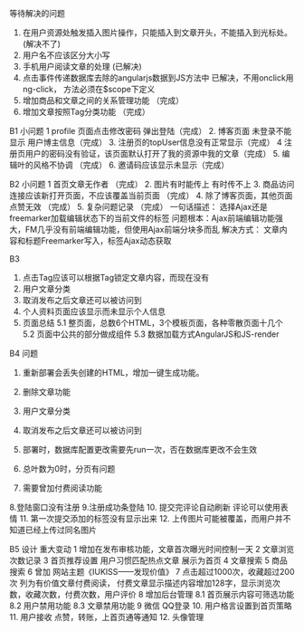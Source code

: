 等待解决的问题
1. 在用户资源处触发插入图片操作，只能插入到文章开头，不能插入到光标处。(解决不了)
2. 用户名不应该区分大小写
3. 手机用户阅读文章的处理 (已解决)
4. 点击事件传递数据库去除的angularjs数据到JS方法中
	已解决，不用onclick用ng-click， 方法必须在$scope下定义 
5. 增加商品和文章之间的关系管理功能 （完成）
6. 增加文章按照Tag分类功能 （完成）

B1 小问题
1 profile 页面点击修改密码 弹出登陆（完成）
2. 博客页面 未登录不能显示 用户博主信息（完成）
3. 注册页的topUser信息没有正常显示（完成）
4 注册页用户的密码没有验证，该页面默认打开了我的资源中我的文章（完成）
5. 编辑叶的风格不协调 （完成）
6. 邀请码应该显示未显示（完成）

B2 小问题
1 首页文章无作者 （完成）
2. 图片有时能传上 有时传不上 
3. 商品访问连接应该新打开页面，不应该覆盖当前页面 （完成）
4. 除了博客页面，其他页面点赞无效 （完成）
5. 复杂问题记录 （完成）
	一句话描述： 选择Ajax还是freemarker加载编辑状态下的当前文件的标签
	问题根本：Ajax前端编辑功能强大，FM几乎没有前端编辑功能，但使用Ajax前端分块多而乱
	解决方式： 文章内容和标题Freemarker写入，标签Ajax动态获取

B3
1. 点击Tag应该可以根据Tag锁定文章内容，而现在没有
2. 用户文章分类
3. 取消发布之后文章还可以被访问到
4. 个人资料页面应该显示而未显示个人信息
5. 页面总结
	5.1 整页面，总数6个HTML，3个模板页面，各种零散页面十几个
	5.2 页面中公共的部分做成组件
	5.3 数据加载方式AngularJS和JS-render
	
B4 问题
1. 重新部署会丢失创建的HTML，增加一键生成功能。
2. 删除文章功能
3. 用户文章分类
4. 取消发布之后文章还可以被访问到

5. 部署时，数据库配置更改需要先run一次，否在数据库更改不会生效
6. 总叶数为0时，分页有问题
7. 需要曾加付费阅读功能


8.登陆窗口没有注册
9.注册成功条登陆
10. 提交完评论自动刷新 评论可以使用表情
11. 第一次提交添加的标签没有显示出来
12. 上传图片可能被覆盖，而用户并不知道已经上传过同名图片

B5 设计
 重大变动
 1 增加在发布审核功能，文章首次曝光时间控制一天
 2 文章浏览次数记录
 3 首页推荐设置 用户习惯匹配热点文章 展示为首页
 4 文章搜索
 5 商品搜索
 6 曾加 网站主题《IUKISS——发现价值》
 7 点击超过1000次，收藏超过200次 列为有价值文章付费阅读， 付费文章显示描述内容增加128字，显示浏览次数，收藏次数，付费次数，用户评价
 8 增加后台管理
 	8.1 首页展示内容可筛选功能
 	8.2 用户禁用功能
 	8.3 文章禁用功能
 9 微信 QQ登录
 10. 用户格言设置到首页策略
 11. 用户接收 点赞，转账，上首页通等通知
 12. 头像管理
 



